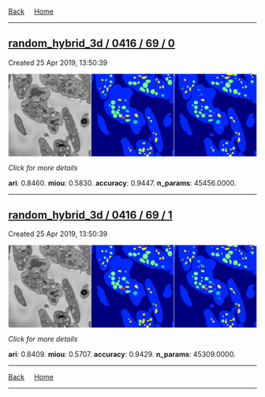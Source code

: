 
[Back](..)&nbsp;&nbsp;&nbsp;&nbsp;&nbsp;[Home](https://leapmanlab.github.io/snapshots)

---

<div class="summary"><a href="0"><h2>random_hybrid_3d / 0416 / 69 / 0</h2></a><p>Created 25 Apr 2019, 13:50:39
</p><a href="0"><img src="0/media/summary.png" align="center"></a><p>
<i>Click for more details</i>
</p></div>

**ari**: 0.8460. **miou**: 0.5830. **accuracy**: 0.9447. **n_params**: 45456.0000. 

---

<div class="summary"><a href="1"><h2>random_hybrid_3d / 0416 / 69 / 1</h2></a><p>Created 25 Apr 2019, 13:50:39
</p><a href="1"><img src="1/media/summary.png" align="center"></a><p>
<i>Click for more details</i>
</p></div>

**ari**: 0.8409. **miou**: 0.5707. **accuracy**: 0.9429. **n_params**: 45309.0000. 

---

[Back](..)&nbsp;&nbsp;&nbsp;&nbsp;&nbsp;[Home](https://leapmanlab.github.io/snapshots)

---